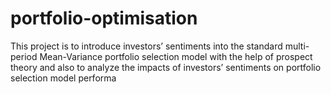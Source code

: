 # portfolio-optimisation
This project is to introduce investors’ sentiments into the standard multi-period Mean-Variance portfolio selection model with the help of prospect theory
and also to analyze the impacts of investors’ sentiments on portfolio selection model performa
